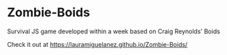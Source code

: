 # Zombie-Boids
Survival JS game developed within a week based on Craig Reynolds' Boids

Check it out at https://lauramiguelanez.github.io/Zombie-Boids/
